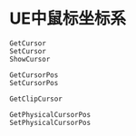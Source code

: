 ﻿# UE中鼠标坐标系



```
GetCursor
SetCursor
ShowCursor

GetCursorPos
SetCursorPos

GetClipCursor

GetPhysicalCursorPos
SetPhysicalCursorPos

```